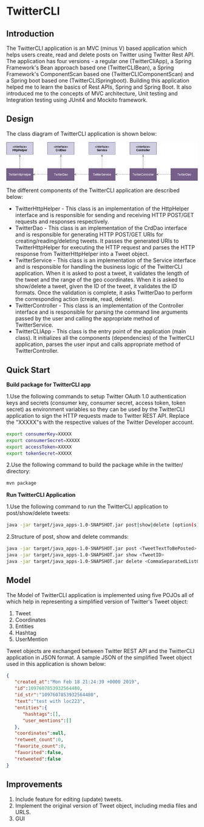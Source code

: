 # TwitterCLI

## Introduction
The TwitterCLI application is an MVC (minus V) based application which helps users create, read 
and delete posts on Twitter using Twitter Rest API. The application has four versions - a regular 
one (TwitterCliApp), a Spring Framework's Bean approach based one (TwitterCLIBean), a Spring 
Framework's ComponentScan based one (TwitterCLIComponentScan) and a Spring boot based one 
(TwitterCLISpringboot). Building this application helped me to learn the basics of Rest APIs, Spring
 and Spring Boot. It also introduced me to the concepts of MVC architecture, Unit testing and 
 Integration testing using JUnit4 and Mockito framework. 
    
## Design
The class diagram of TwitterCLI application is shown below:

![Class Diagram of TwitterCLI](assets/TwitterCLIClassDiagram.png)

The different components of the TwitterCLI application are described below:
* TwitterHttpHelper - This class is an implementation of the HttpHelper interface and is responsible
 for sending and receiving HTTP POST/GET requests and responses respectively. 
* TwitterDao - This class is an implementation of the CrdDao interface and is responsible for
generating HTTP POST/GET URIs for creating/reading/deleting tweets. It passes the generated URIs to 
TwitterHttpHelper for executing the HTTP request and parses the HTTP response from TwitterHttpHelper
 into a Tweet object.
* TwitterService - This class is an implementation of the Service interface and is responsible for 
handling the business logic of the TwitterCLI application. When it is asked to post a tweet, it 
validates the length of the tweet and the range of the geo coordinates. When it is asked to 
show/delete a tweet, given the ID of the tweet, it validates the ID formats. Once the validation is 
complete, it asks TwitterDao to perform the corresponding action (create, read, delete).
* TwitterController - This class is an implementation of the Controller interface and is responsible
 for parsing the command line arguments passed by the user and calling the appropriate method of 
 TwitterService.
* TwitterCLIApp - This class is the entry point of the application (main class). It initializes all 
the components (dependencies) of the TwitterCLI application, parses the user input and calls 
appropriate method of TwitterController.     
    
## Quick Start
**Build package for TwitterCLI app**

1.Use the following commands to setup Twitter OAuth 1.0 authentication keys and secrets (consumer 
key, consumer secret, access token, token secret) as environment variables so they can be used by 
the TwitterCLI application to sign the HTTP requests made to Twitter REST API. Replace the "XXXXX"s 
with the respective values  of the Twitter Developer account.
```bash
export consumerKey=XXXXX
export consumerSecret=XXXXX
export accessToken=XXXXX
export tokenSecret=XXXXX
```
2.Use the following command to build the package while in the twitter/ directory:
``` bash
mvn package
```
**Run TwitterCLI Application**

1.Use the following command to run the TwitterCLI application to post/show/delete tweets:
```bash
java -jar target/java_apps-1.0-SNAPSHOT.jar post|show|delete [option(s)]
```
2.Structure of post, show and delete commands:
```bash
java -jar target/java_apps-1.0-SNAPSHOT.jar post <TweetTextToBePosted> <Longitude:Latitude>
java -jar target/java_apps-1.0-SNAPSHOT.jar show <TweetID>
java -jar target/java_apps-1.0-SNAPSHOT.jar delete <CommaSeparatedListOfTweetIDs> 
```

## Model
The Model of TwitterCLI application is implemented using five POJOs all of which help in representing a simplified version of 
Twitter's Tweet object:
1. Tweet
2. Coordinates
3. Entities
4. Hashtag
5. UserMention

Tweet objects are exchanged between Twitter REST API and the TwitterCLI application in JSON format. 
A sample JSON of the simplified Tweet object used in this application is shown below:
```json
{
   "created_at":"Mon Feb 18 21:24:39 +0000 2019",
   "id":1097607853932564480,
   "id_str":"1097607853932564480",
   "text":"test with loc223",
   "entities":{
      "hashtags":[],      
      "user_mentions":[]  
   },
   "coordinates":null,    
   "retweet_count":0,
   "favorite_count":0,
   "favorited":false,
   "retweeted":false
}
```
    
## Improvements
1. Include feature for editing (update) tweets.
2. Implement the original version of Tweet object, including media files and URLS.
3. GUI
